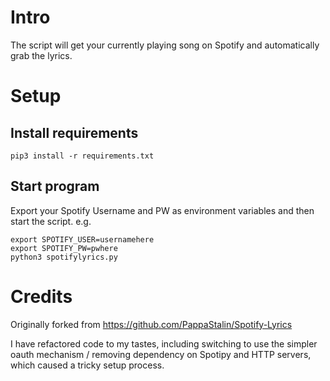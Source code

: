 # Intro
The script will get your currently playing song on Spotify and automatically grab the lyrics.

# Setup
## Install requirements
`pip3 install -r requirements.txt`

## Start program
Export your Spotify Username and PW as environment variables and then start the script.  e.g.  

```
export SPOTIFY_USER=usernamehere
export SPOTIFY_PW=pwhere
python3 spotifylyrics.py
```


# Credits
Originally forked from https://github.com/PappaStalin/Spotify-Lyrics  

I have refactored code to my tastes, including switching to use the simpler oauth mechanism / removing dependency on Spotipy and HTTP servers, which caused a tricky setup process.
